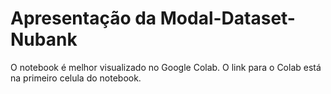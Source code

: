 # Apresentação da Modal-Dataset-Nubank

O notebook é melhor visualizado no Google Colab. O link para o Colab está na primeiro celula do notebook.
